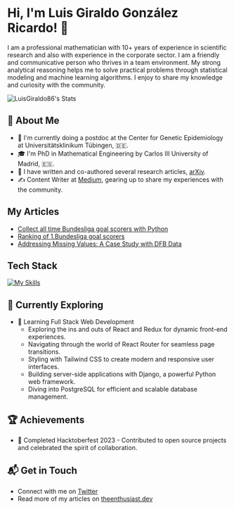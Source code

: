 # Hi, I'm Luis Giraldo González Ricardo! 👋

I am a professional mathematician with 10+ years of experience in scientific research and also with experience in the corporate sector. I am a friendly and communicative person who thrives in a team environment. My strong analytical reasoning helps me to solve practical problems through statistical modeling and machine learning algorithms. I enjoy to share my knowledge and curiosity with the community.

![LuisGiraldo86's Stats](https://github-readme-stats.vercel.app/api?username=LuisGiraldo86&theme=vue-dark&show_icons=true&hide_border=true&count_private=true)

## 🚀 About Me

- 🔭 I'm currently doing a postdoc at the Center for Genetic Epidemiology at Universitätsklinikum Tübingen, :de:.
- 🎓 I'm PhD in Mathematical Engineering by Carlos III University of Madrid, :es:.
- 📝 I have written and co-authored several research articles, [arXiv](https://arxiv.org/search/math?searchtype=author&query=Ricardo%2C+L+G+G).
- ✍️ Content Writer at [Medium](https://medium.com/@luisggon_85289), gearing up to share my experiences with the community.

## My Articles
- [Collect all time Bundesliga goal scorers with Python](https://medium.com/@luisggon_85289/collect-all-time-bundesliga-goal-scorers-with-python-1ee9b2e70377)
- [Ranking of 1.Bundesliga goal scorers](https://medium.com/@luisggon_85289/ranking-of-1-bundesliga-goal-scorers-7a7ddd1559a8)
- [Addressing Missing Values: A Case Study with DFB Data](https://medium.com/@luisggon_85289/addressing-missing-values-a-case-study-with-dfb-data-88df8d4333a0)


## Tech Stack
[![My Skills](https://skillicons.dev/icons?i=js,html,css,wasm)](https://skillicons.dev)

## 🌱 Currently Exploring

- 🚀 Learning Full Stack Web Development
  - Exploring the ins and outs of React and Redux for dynamic front-end experiences.
  - Navigating through the world of React Router for seamless page transitions.
  - Styling with Tailwind CSS to create modern and responsive user interfaces.
  - Building server-side applications with Django, a powerful Python web framework.
  - Diving into PostgreSQL for efficient and scalable database management.

 ## 🏆 Achievements

- 🌟 Completed Hacktoberfest 2023 - Contributed to open source projects and celebrated the spirit of collaboration.


## 📬 Get in Touch

- Connect with me on [Twitter](https://twitter.com/introvertedbot)
- Read more of my articles on [theenthusiast.dev](https://theenthusiast.dev)

